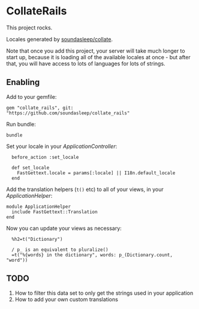 CollateRails
============

This project rocks.

Locales generated by [soundasleep/collate](https://github.com/soundasleep/collate).

Note that once you add this project, your server will take much longer to start up,
because it is loading all of the available locales at once - but after that,
you will have access to lots of languages for lots of strings.

## Enabling

Add to your gemfile:

```
gem "collate_rails", git: "https://github.com/soundasleep/collate_rails"
```

Run bundle:

```
bundle
```

Set your locale in your _ApplicationController_:

```
  before_action :set_locale

  def set_locale
    FastGettext.locale = params[:locale] || I18n.default_locale
  end
```

Add the translation helpers (`t()` etc) to all of your views, in your _ApplicationHelper_:

```
module ApplicationHelper
  include FastGettext::Translation
end
```

Now you can update your views as necessary:

```
  %h2=t("Dictionary")

  / p_ is an equivalent to pluralize()
  =t("%{words} in the dictionary", words: p_(Dictionary.count, "word"))
```

## TODO

1. How to filter this data set to only get the strings used in your application
1. How to add your own custom translations

